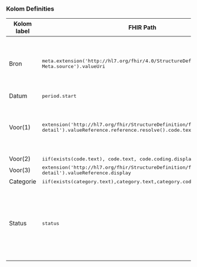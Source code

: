 ### Kolom Definities
<table class="grid">
<thead>
<th>Kolom label</th>
<th width="25%">FHIR Path</th>
<th>FHIR Type</th>
<th>Zib element</th>
<th>Toelichting of regels</th>
</thead>
<tbody>
<tr>
<td>Bron</td>
<td><samp>meta.extension('http://hl7.org/fhir/4.0/StructureDefinition/extension-Meta.source').valueUri</samp></td>
<td><code>string</code></td>
<td>nvt</td>
<td>Lookup adhv uri (AGB-Z of OID) <code>&lt;adressering-base&gt;/Organization?identifier=&lt;.meta.tag.code&gt;</code> en gebruik dan <code>Organization.name</code></td>
</tr>
<tr>
<td>Datum</td>
<td><samp>period.start</samp></td>
<td><code>dateTime</code></td>
<td>BeginDatumTijd</td>
<td></td>
</tr>
<tr>
<td>Voor(1)</td>
<td><samp>extension('http://hl7.org/fhir/StructureDefinition/flag-detail').valueReference.reference.resolve().code.text</samp></td>
<td><code>string</code></td>
<td>Conditie::Probleem</td>
<td>Als geen Voor(1), dan Voor(2), als geen Voor(2) dan Voor(3).<br/><i>De Condition resolve in de resultaat Bundle.</i></td>
</tr>
<tr>
<td>Voor(2)</td>
<td><samp>iif(exists(code.text), code.text, code.coding.display)</samp></td>
<td><code>string</code></td>
<td>AlertNaam</td>
<td></td>
</tr>
<tr>
<td>Voor(3)</td>
<td><samp>extension('http://hl7.org/fhir/StructureDefinition/flag-detail').valueReference.display</samp></td>
<td><code>string</code></td>
<td>Conditie::Probleem</td>
<td></td>
</tr>
<tr>
<td>Categorie</td>
<td><samp>iif(exists(category.text),category.text,category.coding.display)</samp></td>
<td><code>string</code></td>
<td>AlertType</td>
<td></td>
</tr>
<tr>
<td>Status</td>
<td><samp>status</samp></td>
<td><code>code</code></td>
<td>nvt</td>
<td>Mapping: <code>active</code> naar <code>actueel</code>; <code>in-active</code> naar <code>niet actueel</code> Uitgefilterd: <code>entered-in-error</code> wordt niet getoond in de Zorgviewer, omdat het om foutief ingevoerde data gaat.</td>
</tr>
</tbody>
</table>